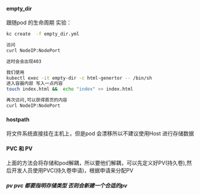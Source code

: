#### empty_dir
跟随pod 的生命周期
实验：
```bash
kc create  -f empty_dir.yml

访问
curl NodeIP:NodePort 

这时会会出现403

我们使用
kubectl exec -it empty-dir -c html-genertor -- /bin/sh
进入容器内部 写入一点内容
touch index.html &&  echo "index" >> index.html

再次访问,可以获得首页的内容
curl NodeIP:NodePort

```

#### hostpath
将文件系统直接挂在主机上，但是pod 会漂移所以不建议使用Host 进行存储数据

#### PVC 和 PV
上面的方法会将存储和pod解耦，所以要他们解耦，可以先定义好PV(持久卷),然后开发人员使用PVC(持久卷申请)，根据申请来分配PV


##### pv pvc 都要指明存储类型  否则会新建一个合适的pv






